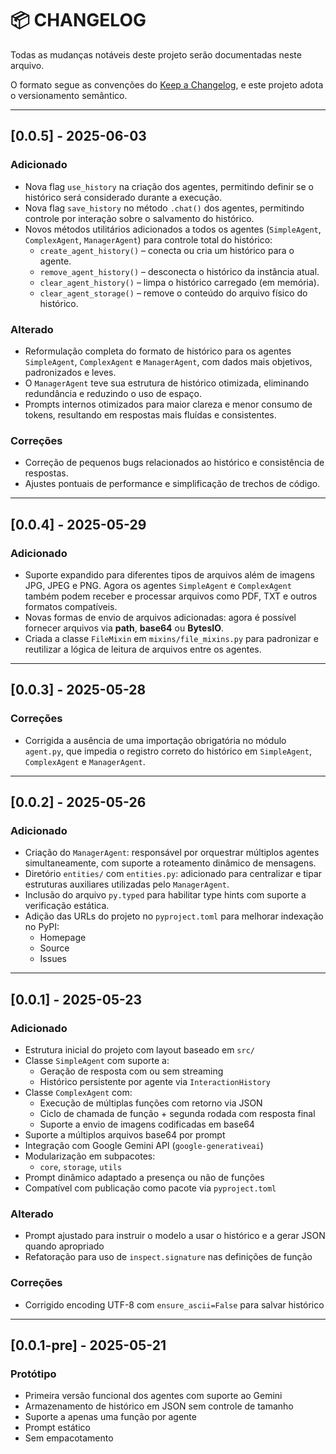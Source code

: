 # 📦 CHANGELOG

Todas as mudanças notáveis deste projeto serão documentadas neste arquivo.

O formato segue as convenções do [Keep a Changelog](https://keepachangelog.com/pt-BR/1.0.0/), e este projeto adota o versionamento semântico.

---

## [0.0.5] - 2025-06-03

### Adicionado
- Nova flag `use_history` na criação dos agentes, permitindo definir se o histórico será considerado durante a execução.
- Nova flag `save_history` no método `.chat()` dos agentes, permitindo controle por interação sobre o salvamento do histórico.
- Novos métodos utilitários adicionados a todos os agentes (`SimpleAgent`, `ComplexAgent`, `ManagerAgent`) para controle total do histórico:
  - `create_agent_history()` – conecta ou cria um histórico para o agente.
  - `remove_agent_history()` – desconecta o histórico da instância atual.
  - `clear_agent_history()` – limpa o histórico carregado (em memória).
  - `clear_agent_storage()` – remove o conteúdo do arquivo físico do histórico.

### Alterado
- Reformulação completa do formato de histórico para os agentes `SimpleAgent`, `ComplexAgent` e `ManagerAgent`, com dados mais objetivos, padronizados e leves.
- O `ManagerAgent` teve sua estrutura de histórico otimizada, eliminando redundância e reduzindo o uso de espaço.
- Prompts internos otimizados para maior clareza e menor consumo de tokens, resultando em respostas mais fluídas e consistentes.

### Correções
- Correção de pequenos bugs relacionados ao histórico e consistência de respostas.
- Ajustes pontuais de performance e simplificação de trechos de código.

---

## [0.0.4] - 2025-05-29

### Adicionado
- Suporte expandido para diferentes tipos de arquivos além de imagens JPG, JPEG e PNG. Agora os agentes `SimpleAgent` e `ComplexAgent` também podem receber e processar arquivos como PDF, TXT e outros formatos compatíveis.
- Novas formas de envio de arquivos adicionadas: agora é possível fornecer arquivos via **path**, **base64** ou **BytesIO**.
- Criada a classe `FileMixin` em `mixins/file_mixins.py` para padronizar e reutilizar a lógica de leitura de arquivos entre os agentes.

---

## [0.0.3] - 2025-05-28

### Correções
- Corrigida a ausência de uma importação obrigatória no módulo `agent.py`, que impedia o registro correto do histórico em `SimpleAgent`, `ComplexAgent` e `ManagerAgent`.

---

## [0.0.2] - 2025-05-26

### Adicionado
- Criação do `ManagerAgent`: responsável por orquestrar múltiplos agentes simultaneamente, com suporte a roteamento dinâmico de mensagens.
- Diretório `entities/` com `entities.py`: adicionado para centralizar e tipar estruturas auxiliares utilizadas pelo `ManagerAgent`.
- Inclusão do arquivo `py.typed` para habilitar type hints com suporte a verificação estática.
- Adição das URLs do projeto no `pyproject.toml` para melhorar indexação no PyPI:
  - Homepage
  - Source
  - Issues

---

## [0.0.1] - 2025-05-23
### Adicionado
- Estrutura inicial do projeto com layout baseado em `src/`
- Classe `SimpleAgent` com suporte a:
  - Geração de resposta com ou sem streaming
  - Histórico persistente por agente via `InteractionHistory`
- Classe `ComplexAgent` com:
  - Execução de múltiplas funções com retorno via JSON
  - Ciclo de chamada de função + segunda rodada com resposta final
  - Suporte a envio de imagens codificadas em base64
- Suporte a múltiplos arquivos base64 por prompt
- Integração com Google Gemini API (`google-generativeai`)
- Modularização em subpacotes:
  - `core`, `storage`, `utils`
- Prompt dinâmico adaptado a presença ou não de funções
- Compatível com publicação como pacote via `pyproject.toml`

### Alterado
- Prompt ajustado para instruir o modelo a usar o histórico e a gerar JSON quando apropriado
- Refatoração para uso de `inspect.signature` nas definições de função

### Correções
- Corrigido encoding UTF-8 com `ensure_ascii=False` para salvar histórico

---

## [0.0.1-pre] - 2025-05-21
### Protótipo
- Primeira versão funcional dos agentes com suporte ao Gemini
- Armazenamento de histórico em JSON sem controle de tamanho
- Suporte a apenas uma função por agente
- Prompt estático
- Sem empacotamento
